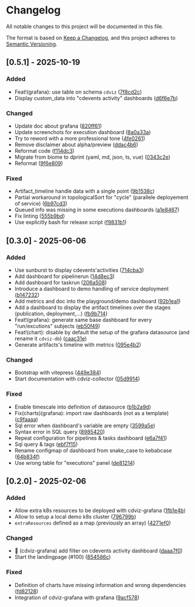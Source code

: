<!-- markdownlint-disable MD024-->
# Changelog

All notable changes to this project will be documented in this file.

The format is based on [Keep a Changelog](https://keepachangelog.com/en/1.0.0/),
and this project adheres to [Semantic Versioning](https://semver.org/spec/v2.0.0.html).

## [0.5.1] - 2025-10-19

### Added

- Feat!(grafana): use table on schema `cdviz` ([7f8cd2c](7f8cd2cd28aaa9231d627c570a5c5bb1c96398b0))
- Display custom_data into "cdevents activity" dashboards ([d6f6e7b](d6f6e7b8d5af8af2bdbd3a9ef30284369c8af92f))

### Changed

- Update doc about grafana ([820ff61](820ff6125ff0396be1d7c074411d7ea5551f7203))
- Update screenchots for execution dashboard ([8a0a33a](8a0a33a37dcd75acec9e0b426ca92c96d86a4914))
- Try to reword with a more professional tone ([4fe0261](4fe02616ea83a206174cbb27084447458bb81be7))
- Remove disclaimer about alpha/preview ([ddac4b6](ddac4b6080ab8f95a53001ea35c2bf008736f277))
- Reformat code ([f114dc3](f114dc35738afff57b26f72f3d85aea145b8b87c))
- Migrate from biome to dprint (yaml, md, json, ts, vue) ([0343c2e](0343c2e76e166f556258332ba5fb897d42911940))
- Reformat ([9f6e809](9f6e809def39036a9d730c6075f9b4874c5d9b34))

### Fixed

- Artifact_timeline handle data with a single point ([9b1538c](9b1538c573638ed9b3c433ea119858043d34ea03))
- Partial workaround in topologicalSort for "cycle" (parallele deployement of service) ([6b97cd3](6b97cd39a6b520e14be036c240c88251c9ba3e19))
- Queued info was missing in some executions dashboards ([a1e8467](a1e84674593715839d8ed86e45fb4b008f09dd4b))
- Fix linting ([555b9bd](555b9bd90fe60c9bc0d2a49f19a71460ed288f20))
- Use explicitly bash for release script ([f9831b1](f9831b107673a0bb995f813f2218758a6ae837d2))

## [0.3.0] - 2025-06-06

### Added

- Use sunburst to display cdevents'activities ([714cba3](714cba38c401d769170575c11f36e36344d3747e))
- Add dashboard for pipelinerun ([14d8ec3](14d8ec35ddba06317723eb7336e72673349261aa))
- Add dashboard for taskrun ([206a508](206a5082d11ccd272fd65568f1a0d0d948d22377))
- Introduce a dashboard to demo handling of service deployment ([b147232](b1472326c9a3c394919dffea673ce0f04462ce48))
- Add metrics and doc into the playground/demo dashboard ([92b1ea1](92b1ea1139be279adf7be9f14e1ee6959be1b82e))
- Add a dashboard to display the artifact timelines over the stages (publication, deployment,...) ([fb9b714](fb9b714c9d0d105371b62e5d7a7a2c36dd29b133))
- Feat!(grafana): generate same base dashboard for every "run/excutions" subjects ([eb50f49](eb50f498d0ae0ed21e8ee5f0f3c6eb628722d865))
- Feat!(chart): disable by default the setup of the grafana datasource (and rename it `cdviz-db`) ([caac31e](caac31e5fe4dd8cab6c2945fbe7881b18c450c3f))
- Generate artifacts's timeline with metrics ([095e4b2](095e4b2dc0bfe034ec6461b0a1f19c36a0633070))

### Changed

- Bootstrap with vitepress ([449e384](449e3841f68fb96db6d8f515831214dade383363))
- Start documentation with cdviz-collector ([05d9914](05d9914b77639dc4f6ff13917a09c219087c72b2))

### Fixed

- Enable timescale into definition of datasource ([b1b2a9d](b1b2a9ddefda7ecafd93c0049fa62de609cb5d10))
- Fix(charts)(grafana): import raw dashboards (not as a template) ([c9faaaa](c9faaaa75b88cd0ab11ec5fc1e21bd6c7dd64173))
- Sql error when dashboard's variable are empty ([3599a5e](3599a5ec7eb6bc47e44de2be12ffd22b0d0b9594))
- Syntax error in SQL query ([8985420](89854208d640f07fa8c9c7cc7f38458df00f4bb7))
- Repeat configuration for pipelines & tasks dashboard ([e6a7f41](e6a7f41f542cb97ed9854012b4e4c84413fd47f6))
- Sql query & tags ([ebf7f15](ebf7f1536e8870b852f6ce3ca329f809652508b8))
- Rename configmap of dashboard from snake_case to kebabcase ([64b834f](64b834f742df6a8c31cefb4a53c75003da8f0b53))
- Use wrong table for "executions" panel ([de81214](de8121494e99217c0f26be33bd6df59c874916dd))

## [0.2.0] - 2025-02-06

### Added

- Allow extra k8s resources to be deployed with cdviz-grafana ([1fb1e4b](1fb1e4bbbbc9c6a371ffe3ebf9527dcf0f42f0f0))
- Allow to setup a local demo k8s cluster ([796799b](796799bde24a52aa6dbd19cd075c10321dd8f4b6))
- `extraResources` defined as a map (previously an array) ([4271ef0](4271ef00b2e336a55fe806dd2e02f350320c6b0c))

### Changed

- 💄 (cdviz-grafana) add filter on cdevents activity dashboard ([daaa7f0](daaa7f0feef016e73fcdd937fe19689b9de28d6e))
- Start the landingpage (#100) ([854586c](854586c61acca9304f0dfc1c3e29e889e04b1fa7))

### Fixed

- Definition of charts have missing information and wrong dependencies ([fd82128](fd8212818f804e77774684c351bbc994be40157d))
- Integration of cdviz-grafana with grafana ([9acf578](9acf578f7dd539e08bae0aca645acfad61f164be))

<!-- generated by git-cliff -->
